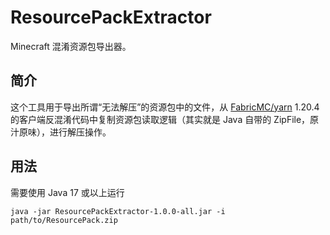 # ResourcePackExtractor

Minecraft 混淆资源包导出器。

## 简介

这个工具用于导出所谓“无法解压”的资源包中的文件，从 [FabricMC/yarn](https://github.com/FabricMC/yarn) 1.20.4 的客户端反混淆代码中复制资源包读取逻辑（其实就是 Java 自带的 ZipFile，原汁原味），进行解压操作。

## 用法

需要使用 Java 17 或以上运行
```
java -jar ResourcePackExtractor-1.0.0-all.jar -i path/to/ResourcePack.zip
```
